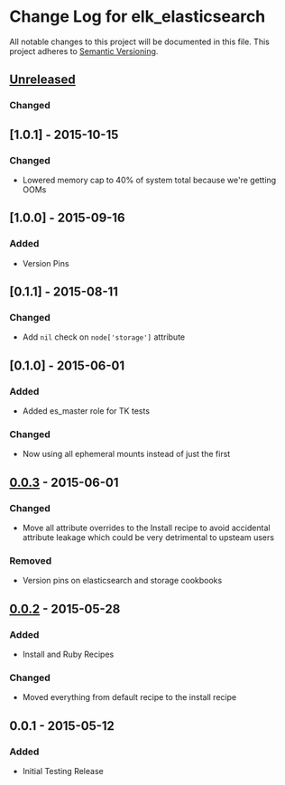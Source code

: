 # Change Log for elk_elasticsearch
All notable changes to this project will be documented in this file.
This project adheres to [Semantic Versioning](http://semver.org/).

## [Unreleased][unreleased]
### Changed

## [1.0.1] - 2015-10-15
### Changed
- Lowered memory cap to 40% of system total because we're getting OOMs

## [1.0.0] - 2015-09-16
### Added
- Version Pins

## [0.1.1] - 2015-08-11
### Changed
- Add `nil` check on `node['storage']` attribute

## [0.1.0] - 2015-06-01
### Added
- Added es_master role for TK tests

### Changed
- Now using all ephemeral mounts instead of just the first

## [0.0.3] - 2015-06-01
### Changed
- Move all attribute overrides to the Install recipe to avoid accidental attribute leakage which could be very detrimental to upsteam users

### Removed
- Version pins on elasticsearch and storage cookbooks

## [0.0.2] - 2015-05-28
### Added
- Install and Ruby Recipes

### Changed
- Moved everything from default recipe to the install recipe

## 0.0.1 - 2015-05-12
### Added
- Initial Testing Release

[unreleased]: https://github.com/evertrue/elk_elasticsearch/compare/v0.0.8...HEAD
[0.0.2]: https://github.com/evertrue/elk_elasticsearch/compare/v0.0.1...v0.0.2
[0.0.3]: https://github.com/evertrue/elk_elasticsearch/compare/v0.0.2...v0.0.3
